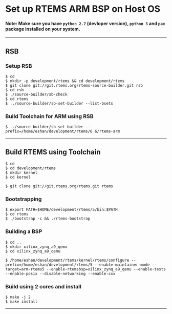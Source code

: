 # Set up RTEMS ARM BSP on Host OS

#### Note: Make sure you have `python 2.7` (devloper version), `python 3` and `pax` package installed on your system.

---

## RSB
### Setup RSB
~~~~
$ cd
$ mkdir -p development/rtems && cd development/rtems
$ git clone git://git.rtems.org/rtems-source-builder.git rsb
$ cd rsb
$ ./source-builder/sb-check
$ cd rtems
$ ../source-builder/sb-set-builder --list-bsets
~~~~

### Build Toolchain for ARM using RSB
~~~~
$ ../source-builder/sb-set-builder --prefix=/home/eshan/development/rtems/6 6/rtems-arm
~~~~

---

## Build RTEMS using Toolchain
~~~~
$ cd
$ cd development/rtems
$ mkdir kernel
$ cd kernel
~~~~
~~~~
$ git clone git://git.rtems.org/rtems.git rtems
~~~~
### Bootstrapping
~~~~
$ export PATH=$HOME/development/rtems/5/bin:$PATH 
$ cd rtems
$ ./bootstrap -c && ./rtems-bootstrap
~~~~
### Building a BSP
~~~~
$ cd ..
$ mkdir xilinx_zynq_a9_qemu
$ cd xilinx_zynq_a9_qemu
~~~~
~~~~
$ /home/eshan/development/rtems/kernel/rtems/configure --prefix=/home/eshan/development/rtems/5 --enable-maintainer-mode --target=arm-rtems5 --enable-rtemsbsp=xilinx_zynq_a9_qemu --enable-tests --enable-posix --disable-networking --enable-cxx
~~~~
### Build using 2 cores and install
~~~~
$ make -j 2
$ make install
~~~~
---

